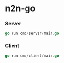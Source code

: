 # n2n-go

### Server
```go
go run cmd/server/main.go
```

### Client
```go
go run cmd/client/main.go
```